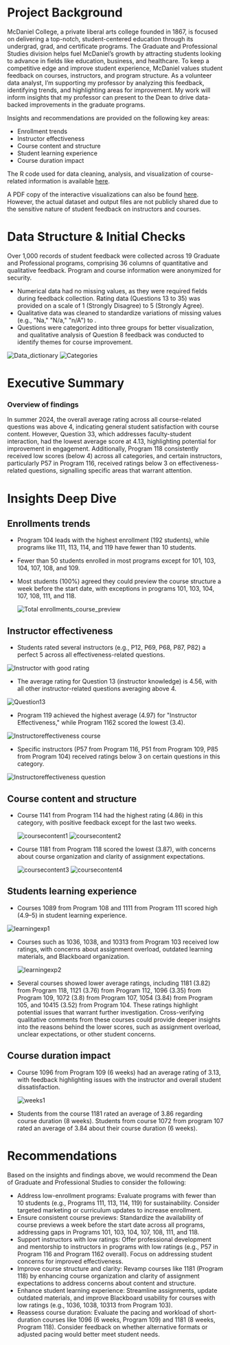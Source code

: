 # Project Background

McDaniel College, a private liberal arts college founded in 1867, is focused on delivering a top-notch, student-centered education through its undergrad, grad, and certificate programs. The Graduate and Professional Studies division helps fuel McDaniel’s growth by attracting students looking to advance in fields like education, business, and healthcare. To keep a competitive edge and improve student experience, McDaniel values student feedback on courses, instructors, and program structure. As a volunteer data analyst, I’m supporting my professor by analyzing this feedback, identifying trends, and highlighting areas for improvement. My work will inform insights that my professor can present to the Dean to drive data-backed improvements in the graduate programs.

Insights and recommendations are provided on the following key areas: 
- Enrollment trends
- Instructor effectiveness
- Course content and structure
- Student learning experience
- Course duration impact

The R code used for data cleaning, analysis, and visualization of course-related information is available [here](allprog.Rmd). 

A PDF copy of the interactive visualizations can also be found [here](Feedback-Navigator.pdf). However, the actual dataset and output files are not publicly shared due to the sensitive nature of student feedback on instructors and courses.

# Data Structure & Initial Checks

Over 1,000 records of student feedback were collected across 19 Graduate and Professional programs, comprising 36 columns of quantitative and qualitative feedback. Program and course information were anonymized for security.
- Numerical data had no missing values, as they were required fields during feedback collection. Rating data (Questions 13 to 35) was provided on a scale of 1 (Strongly Disagree) to 5 (Strongly Agree).
- Qualitative data was cleaned to standardize variations of missing values (e.g., "Na," "N/a," "n/A") to <NA>.
- Questions were categorized into three groups for better visualization, and qualitative analysis of Question 8 feedback was conducted to identify themes for course improvement.

![Data_dictionary](Images/fp_data_dict.png)
![Categories](Images/categories.png)

# Executive Summary

### Overview of findings

In summer 2024, the overall average rating across all course-related questions was above 4, indicating general student satisfaction with course content. However, Question 33, which addresses faculty-student interaction, had the lowest average score at 4.13, highlighting potential for improvement in engagement. Additionally, Program 118 consistently received low scores (below 4) across all categories, and certain instructors, particularly P57 in Program 116, received ratings below 3 on effectiveness-related questions, signalling specific areas that warrant attention.

# Insights Deep Dive

## Enrollments trends
- Program 104 leads with the highest enrollment (192 students), while programs like 111, 113, 114, and 119 have fewer than 10 students.
- Fewer than 50 students enrolled in most programs except for 101, 103, 104, 107, 108, and 109.
- Most students (100%) agreed they could preview the course structure a week before the start date, with exceptions in programs 101, 103, 104, 107, 108, 111, and 118.
  
  ![Total enrollments_course_preview](Images/plot1and2.png)

## Instructor effectiveness

-	Students rated several instructors (e.g., P12, P69, P68, P87, P82) a perfect 5 across all effectiveness-related questions.
  
  ![Instructor with good rating](Images/plot3_alt.png)

-	The average rating for Question 13 (instructor knowledge) is 4.56, with all other instructor-related questions averaging above 4.
  
  ![Question13]( Images/plot4_alt.png)

-	Program 119 achieved the highest average (4.97) for "Instructor Effectiveness," while Program 1162 scored the lowest (3.4).
  
  ![Instructoreffectiveness course](Images/plot6_alt.png)

-	Specific instructors (P57 from Program 116, P51 from Program 109, P85 from Program 104) received ratings below 3 on certain questions in this category.
  
  ![Instructoreffectiveness question](Images/plot7_alt.png)


## Course content and structure
-	Course 1141 from Program 114 had the highest rating (4.86) in this category, with positive feedback except for the last two weeks.

 	![coursecontent1](Images/plot8_alt.png) ![coursecontent2](Images/plot9.png)

-	Course 1181 from Program 118 scored the lowest (3.87), with concerns about course organization and clarity of assignment expectations.

 	![coursecontent3](Images/plot10_alt.png)
 	![coursecontent4](Images/plot11.png)


## Students learning experience
-	Courses 1089 from Program 108 and 1111 from Program 111 scored high (4.9–5) in student learning experience.
  
  ![learningexp1](Images/plot12_alt.png)

-	Courses such as 1036, 1038, and 10313 from Program 103 received low ratings, with concerns about assignment overload, outdated learning materials, and Blackboard organization.

 	![learningexp2](Images/plot13.png)

- Several courses showed lower average ratings, including 1181 (3.82) from Program 118, 1121 (3.76) from Program 112, 1096 (3.35) from Program 109, 1072 (3.8) from Program 107, 1054 (3.84) from Program 105, and 10415 (3.52) from Program 104. These ratings highlight potential issues that warrant further investigation. Cross-verifying qualitative comments from these courses could provide deeper insights into the reasons behind the lower scores, such as assignment overload, unclear expectations, or other student concerns.


## Course duration impact
-	Course 1096 from Program 109 (6 weeks) had an average rating of 3.13, with feedback highlighting issues with the instructor and overall student dissatisfaction.

 	![weeks1](Images/plot14.png)

-	Students from the course 1181 rated an average of 3.86 regarding course duration (8 weeks). Students from course 1072 from program 107 rated an average of 3.84 about their course duration (6 weeks). 

# Recommendations

Based on the insights and findings above, we would recommend the Dean of Graduate and Professional Studies to consider the following:

- Address low-enrollment programs: Evaluate programs with fewer than 10 students (e.g., Programs 111, 113, 114, 119) for sustainability. Consider targeted marketing or curriculum updates to increase enrollment.
- Ensure consistent course previews: Standardize the availability of course previews a week before the start date across all programs, addressing gaps in Programs 101, 103, 104, 107, 108, 111, and 118.
- Support instructors with low ratings: Offer professional development and mentorship to instructors in programs with low ratings (e.g., P57 in Program 116 and Program 1162 overall). Focus on addressing student concerns for improved effectiveness.
- Improve course structure and clarity: Revamp courses like 1181 (Program 118) by enhancing course organization and clarity of assignment expectations to address concerns about content and structure.
- Enhance student learning experience: Streamline assignments, update outdated materials, and improve Blackboard usability for courses with low ratings (e.g., 1036, 1038, 10313 from Program 103).
- Reassess course duration: Evaluate the pacing and workload of short-duration courses like 1096 (6 weeks, Program 109) and 1181 (8 weeks, Program 118). Consider feedback on whether alternative formats or adjusted pacing would better meet student needs.




